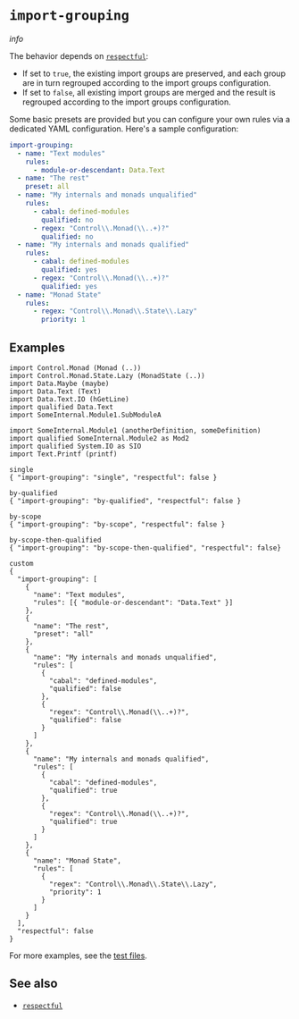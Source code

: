 # `import-grouping`

$info$

The behavior depends on [`respectful`](/config/respectful):

- If set to `true`, the existing import groups are preserved, and each group are in turn regrouped according to the import groups configuration.
- If set to `false`, all existing import groups are merged and the result is regrouped according to the import groups configuration.

Some basic presets are provided but you can configure your own rules via a dedicated YAML configuration. Here's a sample configuration:

```yaml
import-grouping:
  - name: "Text modules"
    rules:
      - module-or-descendant: Data.Text
  - name: "The rest"
    preset: all
  - name: "My internals and monads unqualified"
    rules:
      - cabal: defined-modules
        qualified: no
      - regex: "Control\\.Monad(\\..+)?"
        qualified: no
  - name: "My internals and monads qualified"
    rules:
      - cabal: defined-modules
        qualified: yes
      - regex: "Control\\.Monad(\\..+)?"
        qualified: yes
  - name: "Monad State"
    rules:
      - regex: "Control\\.Monad\\.State\\.Lazy"
        priority: 1
```

## Examples

```fourmolu-example-input
import Control.Monad (Monad (..))
import Control.Monad.State.Lazy (MonadState (..))
import Data.Maybe (maybe)
import Data.Text (Text)
import Data.Text.IO (hGetLine)
import qualified Data.Text
import SomeInternal.Module1.SubModuleA

import SomeInternal.Module1 (anotherDefinition, someDefinition)
import qualified SomeInternal.Module2 as Mod2
import qualified System.IO as SIO
import Text.Printf (printf)
```

```fourmolu-example-tab
single
{ "import-grouping": "single", "respectful": false }
```

```fourmolu-example-tab
by-qualified
{ "import-grouping": "by-qualified", "respectful": false }
```

```fourmolu-example-tab
by-scope
{ "import-grouping": "by-scope", "respectful": false }
```

```fourmolu-example-tab
by-scope-then-qualified
{ "import-grouping": "by-scope-then-qualified", "respectful": false}
```

```fourmolu-example-tab
custom
{
  "import-grouping": [
    {
      "name": "Text modules",
      "rules": [{ "module-or-descendant": "Data.Text" }]
    },
    {
      "name": "The rest",
      "preset": "all"
    },
    {
      "name": "My internals and monads unqualified",
      "rules": [
        {
          "cabal": "defined-modules",
          "qualified": false
        },
        {
          "regex": "Control\\.Monad(\\..+)?",
          "qualified": false
        }
      ]
    },
    {
      "name": "My internals and monads qualified",
      "rules": [
        {
          "cabal": "defined-modules",
          "qualified": true
        },
        {
          "regex": "Control\\.Monad(\\..+)?",
          "qualified": true
        }
      ]
    },
    {
      "name": "Monad State",
      "rules": [
        {
          "regex": "Control\\.Monad\\.State\\.Lazy",
          "priority": 1
        }
      ]
    }
  ],
  "respectful": false
}
```

For more examples, see the [test files](https://github.com/fourmolu/fourmolu/tree/main/data/fourmolu/import-grouping).

## See also

- [`respectful`](/config/respectful)
